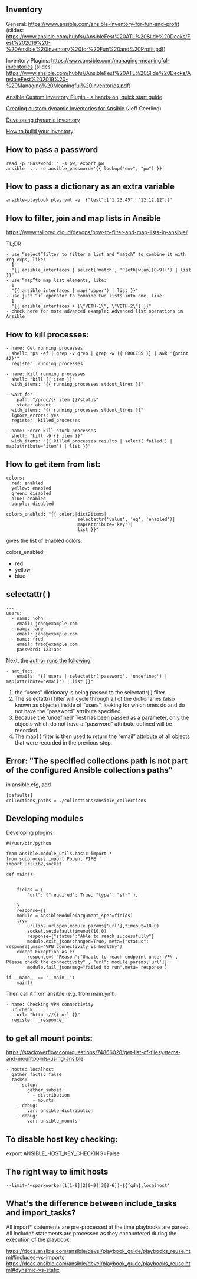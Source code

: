 ## Inventory
General: https://www.ansible.com/ansible-inventory-for-fun-and-profit (slides: https://www.ansible.com/hubfs//AnsibleFest%20ATL%20Slide%20Decks/Fest%202019%20-%20Ansible%20Inventory%20for%20Fun%20and%20Profit.pdf)

Inventory Plugins: https://www.ansible.com/managing-meaningful-inventories (slides: https://www.ansible.com/hubfs//AnsibleFest%20ATL%20Slide%20Decks/AnsibleFest%202019%20-%20Managing%20Meaningful%20Inventories.pdf)

[Ansible Custom Inventory Plugin - a hands-on, quick start guide](https://termlen0.github.io/2019/11/16/observations/)

[Creating custom dynamic inventories for Ansible](https://www.jeffgeerling.com/blog/creating-custom-dynamic-inventories-ansible) (Jeff Geerling)

[Developing dynamic inventory](http://people.cs.uchicago.edu/~kauffman/brocade/icx/ansible_modules/dev_guide/developing_inventory.html)

[How to build your inventory](https://docs.ansible.com/ansible/latest/user_guide/intro_inventory.html#how-variables-are-merged)

## How to pass a password
```
read -p "Password: " -s pw; export pw
ansible  ... -e ansible_password='{{ lookup("env", "pw") }}'
```

## How to pass a dictionary as an extra variable
```
ansible-playbook play.yml -e '{"test":["1.23.45", "12.12.12"]}'
```

## How to filter, join and map lists in Ansible
https://www.tailored.cloud/devops/how-to-filter-and-map-lists-in-ansible/

TL;DR

	- use “select”filter to filter a list and “match” to combine it with reg exps, like:
	  1
	  "{{ ansible_interfaces | select('match', '^(eth|wlan)[0-9]+') | list }}"
	- use “map”to map list elements, like:
	  1
	  "{{ ansible_interfaces | map('upper') | list }}"
	- use just “+” operator to combine two lists into one, like:
	  1
	  "{{ ansible_interfaces + [\"VETH-1\", \"VETH-2\"] }}"
	- check here for more advanced example: Advanced list operations in Ansible

## How to kill processes:

```
- name: Get running processes
  shell: "ps -ef | grep -v grep | grep -w {{ PROCESS }} | awk '{print $2}'"
  register: running_processes

- name: Kill running processes
  shell: "kill {{ item }}"
  with_items: "{{ running_processes.stdout_lines }}"

- wait_for:
    path: "/proc/{{ item }}/status"
    state: absent
  with_items: "{{ running_processes.stdout_lines }}"
  ignore_errors: yes
  register: killed_processes

- name: Force kill stuck processes
  shell: "kill -9 {{ item }}"
  with_items: "{{ killed_processes.results | select('failed') | map(attribute='item') | list }}"
```

## How to get item from list:
```
colors:
  red: enabled
  yellow: enabled
  green: disabled
  blue: enabled
  purple: disabled

colors_enabled: "{{ colors|dict2items|
                           selectattr('value', 'eq', 'enabled')|
                           map(attribute='key')|
                           list }}"

```
gives the list of enabled colors:

colors_enabled:
  - red
  - yellow
  - blue

## selectattr( )

```
---
users:
  - name: john
    email: john@example.com
  - name: jane
    email: jane@example.com
  - name: fred
    email: fred@example.com
    password: 123!abc

```
Next, the [author runs the following](http://blog.halberom.co.uk/post/ansible-selectattr/):

```
- set_fact:
    emails: "{{ users | selectattr('password', 'undefined') | map(attribute='email') | list }}"
```
1. the “users” dictionary is being passed to the selectattr( )  filter.
2. The selectattr() filter will cycle through all of the dictionaries (also known as objects) inside of “users”, looking for which ones do and do not have the “password” attribute specified.
3. Because the ‘undefined’ Test has been passed as a parameter, only the objects which do not have a “password” attribute defined will be recorded.
4. The map( ) filter is then used to return the “email” attribute of all objects that were recorded in the previous step.

## Error: "The specified collections path is not part of the configured Ansible collections paths" 
in ansible.cfg, add 
```
[defaults]
collections_paths = ./collections/ansible_collections
```

## Developing modules

[Developing plugins](https://docs.ansible.com/ansible/latest/dev_guide/developing_plugins.html#inventory-plugins)

```
#!/usr/bin/python
 
from ansible.module_utils.basic import *
from subprocess import Popen, PIPE
import urllib2,socket
 
def main():
 
 
    fields = {
        "url": {"required": True, "type": "str" },
 
    }
    response={}
    module = AnsibleModule(argument_spec=fields)
    try:
        urllib2.urlopen(module.params['url'],timeout=10.0)
        socket.setdefaulttimeout(10.0)
        response={"status":"Able to reach successfully"}
        module.exit_json(changed=True, meta={"status": response},msg="VPN connectivity is healthy")
    except Exception as e:
        response={ "Reason":"Unable to reach endpoint under VPN , Please check the connectivity" , "url": module.params['url']}
        module.fail_json(msg="failed to run",meta= response ) 
 
if __name__ == '__main__':
    main()

```

Then call it from ansible (e.g. from main.yml):
```
- name: Checking VPN connectivity
  urlcheck:
    url: "https://{{ url }}"
  register: _responce_
```

## to get all mount points:

https://stackoverflow.com/questions/74866028/get-list-of-filesystems-and-mountpoints-using-ansible 

```
- hosts: localhost
  gather_facts: false
  tasks:
    - setup:
        gather_subset:
          - distribution
          - mounts
    - debug:
        var: ansible_distribution
    - debug:
        var: ansible_mounts
```

## To disable host key checking:
export ANSIBLE_HOST_KEY_CHECKING=False

## The right way to limit hosts

```
--limit='~sparkworker(1[1-9]|2[0-9]|3[0-6])-${fqdn},localhost'
```

## What's the difference between include_tasks and import_tasks?

All import* statements are pre-processed at the time playbooks are parsed.
All include* statements are processed as they encountered during the execution of the playbook.

https://docs.ansible.com/ansible/devel/playbook_guide/playbooks_reuse.html#includes-vs-imports
https://docs.ansible.com/ansible/devel/playbook_guide/playbooks_reuse.html#dynamic-vs-static